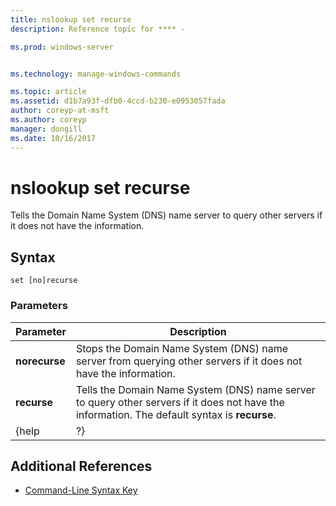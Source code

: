 ```yaml
---
title: nslookup set recurse
description: Reference topic for **** - 

ms.prod: windows-server


ms.technology: manage-windows-commands

ms.topic: article
ms.assetid: d1b7a93f-dfb0-4ccd-b230-e0953057fada
author: coreyp-at-msft
ms.author: coreyp
manager: dongill
ms.date: 10/16/2017
---
```


# nslookup set recurse



Tells the Domain Name System (DNS) name server to query other servers if it does not have the information.

## Syntax

```
set [no]recurse
```

### Parameters

|   Parameter   |                                                                  Description                                                                  |
|---------------|-----------------------------------------------------------------------------------------------------------------------------------------------|
| **norecurse** |                Stops the Domain Name System (DNS) name server from querying other servers if it does not have the information.                |
|  **recurse**  | Tells the Domain Name System (DNS) name server to query other servers if it does not have the information. The default syntax is **recurse**. |
|     {help     |                                                                      ?}                                                                       |

## Additional References

- [Command-Line Syntax Key](command-line-syntax-key.md)